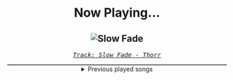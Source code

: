 <div align="center"> 
<h1>Now Playing...</h1>

![Slow Fade](https://i.scdn.co/image/ab67616d00001e023c3c597158464399183d2e6b)
--
_<samp><a href="https://open.spotify.com/track/4agyhUl8twRBebRThbkR91">Track: Slow Fade - Thorr</a></samp>_

<div style="border: 1px #4B5054 solid"></div>
<details>
  <summary>
    Previous played songs
  </summary>
  <table>
    <thead>
      <tr>
        <th>
          Artist
        </th>
        <th>
          Song
        </th>
        <th>
          Link
        </th>
      </tr>
    </thead>
    <tbody>
      <tr><td>Thorr</td><td>Slow Fade</td><td><a href="https://open.spotify.com/track/4agyhUl8twRBebRThbkR91">https://open.spotify.com/track/4agyhUl8twRBebRThbkR91</a></td></tr><tr><td>Thorr</td><td>Paroxetin</td><td><a href="https://open.spotify.com/track/5LWllhPmA9ZNnLwQOYnGUg">https://open.spotify.com/track/5LWllhPmA9ZNnLwQOYnGUg</a></td></tr><tr><td>Thorr</td><td>Low</td><td><a href="https://open.spotify.com/track/6L5mu3nWVawWB7FL1ihp9k">https://open.spotify.com/track/6L5mu3nWVawWB7FL1ihp9k</a></td></tr><tr><td>Thorr</td><td>Pin Puller</td><td><a href="https://open.spotify.com/track/5VeNDJQGyuEUC64KxpttdR">https://open.spotify.com/track/5VeNDJQGyuEUC64KxpttdR</a></td></tr><tr><td>Thorr</td><td>Fight Night</td><td><a href="https://open.spotify.com/track/6lFGLPc7wtr185bx0OJpc9">https://open.spotify.com/track/6lFGLPc7wtr185bx0OJpc9</a></td></tr><tr><td>Thorr</td><td>Invade</td><td><a href="https://open.spotify.com/track/3i3yZS1ZxLSGzxpdTwUvo3">https://open.spotify.com/track/3i3yZS1ZxLSGzxpdTwUvo3</a></td></tr><tr><td>Thorr</td><td>Change of Heart</td><td><a href="https://open.spotify.com/track/3z2lKNWaYxu5ew7QlDDkeb">https://open.spotify.com/track/3z2lKNWaYxu5ew7QlDDkeb</a></td></tr><tr><td>Thorr</td><td>Hardball</td><td><a href="https://open.spotify.com/track/0iWGJDYnKJnLEgnJXDEWzp">https://open.spotify.com/track/0iWGJDYnKJnLEgnJXDEWzp</a></td></tr><tr><td>Thorr</td><td>Undying</td><td><a href="https://open.spotify.com/track/0uenNi4aeBLapglN8c4wuM">https://open.spotify.com/track/0uenNi4aeBLapglN8c4wuM</a></td></tr><tr><td>Thorr</td><td>Shift</td><td><a href="https://open.spotify.com/track/0HSxEhdzC8kqyfMtT3M45d">https://open.spotify.com/track/0HSxEhdzC8kqyfMtT3M45d</a></td></tr><tr><td>Thorr</td><td>PAIN</td><td><a href="https://open.spotify.com/track/0ZacgFtfYKer65PqURCeem">https://open.spotify.com/track/0ZacgFtfYKer65PqURCeem</a></td></tr><tr><td>Thorr</td><td>The Sauce</td><td><a href="https://open.spotify.com/track/6ijBaLqsmjNkpiFRlAcYPT">https://open.spotify.com/track/6ijBaLqsmjNkpiFRlAcYPT</a></td></tr><tr><td>Thorr</td><td>Overlord</td><td><a href="https://open.spotify.com/track/0LcLt46WTqDzX2S6cX4Ukl">https://open.spotify.com/track/0LcLt46WTqDzX2S6cX4Ukl</a></td></tr><tr><td>Thorr</td><td>Evil Dead</td><td><a href="https://open.spotify.com/track/077U4oLZ0VJDqR7wheQDM0">https://open.spotify.com/track/077U4oLZ0VJDqR7wheQDM0</a></td></tr><tr><td>Thorr</td><td>Dire</td><td><a href="https://open.spotify.com/track/3YBv6WVQqQoL4uaKD1oMkZ">https://open.spotify.com/track/3YBv6WVQqQoL4uaKD1oMkZ</a></td></tr><tr><td>Thorr</td><td>Anthem</td><td><a href="https://open.spotify.com/track/1H8nmy4N4TT4y6iCAMAJqo">https://open.spotify.com/track/1H8nmy4N4TT4y6iCAMAJqo</a></td></tr><tr><td>Thorr</td><td>Callout</td><td><a href="https://open.spotify.com/track/7uBG4wZodDaZsWAcwdIZmy">https://open.spotify.com/track/7uBG4wZodDaZsWAcwdIZmy</a></td></tr><tr><td>Disturbed</td><td>Hey You</td><td><a href="https://open.spotify.com/track/4htDVrtEQig7ONhZCkumo9">https://open.spotify.com/track/4htDVrtEQig7ONhZCkumo9</a></td></tr><tr><td>Motionless In White</td><td>Masterpiece</td><td><a href="https://open.spotify.com/track/3c9kVsKF68xMzlS0NikVn3">https://open.spotify.com/track/3c9kVsKF68xMzlS0NikVn3</a></td></tr><tr><td>Five Finger Death Punch</td><td>IOU</td><td><a href="https://open.spotify.com/track/0rqRkmrlWyuhSUqJKvf8SK">https://open.spotify.com/track/0rqRkmrlWyuhSUqJKvf8SK</a></td></tr>
    </tbody>
  </table>
</details>

</div>
